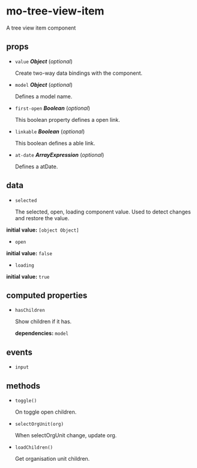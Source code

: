 # mo-tree-view-item 

A tree view item component 

## props 

- `value` ***Object*** (*optional*) 

  Create two-way data bindings with the component. 

- `model` ***Object*** (*optional*) 

  Defines a model name. 

- `first-open` ***Boolean*** (*optional*) 

  This boolean property defines a open link. 

- `linkable` ***Boolean*** (*optional*) 

  This boolean defines a able link. 

- `at-date` ***ArrayExpression*** (*optional*) 

  Defines a atDate. 

## data 

- `selected` 

  The selected, open, loading component value.
  Used to detect changes and restore the value. 

**initial value:** `[object Object]` 

- `open` 

**initial value:** `false` 

- `loading` 

**initial value:** `true` 

## computed properties 

- `hasChildren` 

  Show children if it has. 

   **dependencies:** `model` 


## events 

- `input` 

## methods 

- `toggle()` 

  On toggle open children. 

- `selectOrgUnit(org)` 

  When selectOrgUnit change, update org. 

- `loadChildren()` 

  Get organisation unit children. 

